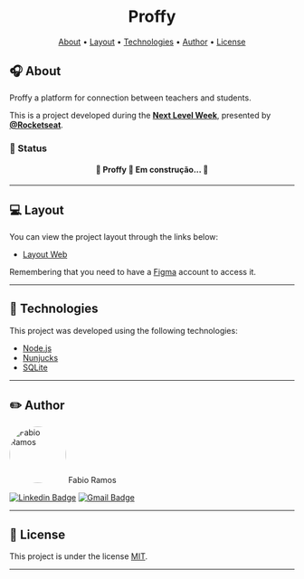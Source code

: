<h1 align="center">
    <span align="center">Proffy</span>
</h1>

<p align="center">
    <a href="#headphones-about">About</a>  • 
    <a href="#computer-layout">Layout</a>  • 
    <a href="#microscope-technologies">Technologies</a>  •  
    <a href="#pencil2-author">Author</a>  •  
    <a href="#pencil-license">License</a>
</p>

## :headphones: About

Proffy a platform for connection between teachers and students.

This is a project developed during the **[Next Level Week](https://nextlevelweek.com/)**, presented by **[@Rocketseat](https://github.com/Rocketseat)**.

### :rocket: Status

<h4 align="center"> 
	🚧  Proffy 🚀 Em construção...  🚧
</h4>

---

## :computer: Layout

You can view the project layout through the links below:

- [Layout Web](https://www.figma.com/file/GHGS126t7WYjnPZdRKChJF/Proffy-Web) 

Remembering that you need to have a [Figma](http://figma.com/) account to access it.

---

## :microscope: Technologies

This project was developed using the following technologies:

- [Node.js](https://nodejs.org/en/download/)
- [Nunjucks](https://www.npmjs.com/package/nunjucks)
- [SQLite](https://www.sqlite.org/download.html)

---

## :pencil2: Author

 <img style="border-radius: 50%;" src="https://avatars.githubusercontent.com/u/34969286?s=400&u=15eb378fc8be34ee27c691a916634fe9a7a999a0&v=4" width="100px;" alt="Fabio Ramos"/>
 <span>Fabio Ramos</span>

[![Linkedin Badge](https://img.shields.io/badge/-FabioRamos-blue?style=flat-square&logo=Linkedin&logoColor=white&link=https://www.linkedin.com/in/fabioalvesramos/)](https://www.linkedin.com/in/fabioalvesramos/) 
[![Gmail Badge](https://img.shields.io/badge/-fabioalvesramos12@gmail.com-c14438?style=flat-square&logo=Gmail&logoColor=white&link=mailto:fabioalvesramos12@gmail.com)](mailto:fabioalvesramos12@gmail.com)

---

## :pencil: License

This project is under the license [MIT](./LICENSE).

---